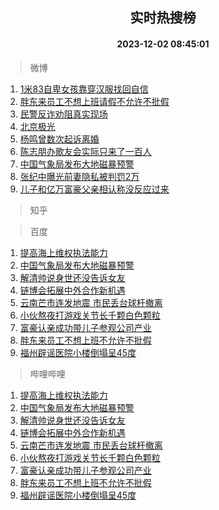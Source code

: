 <div align="center"><h2>实时热搜榜</h2><h4>2023-12-02 08:45:01</h4></div>

> 微博  

1. [1米83自卑女孩靠穿汉服找回自信](https://s.weibo.com/weibo?q=%231%E7%B1%B383%E8%87%AA%E5%8D%91%E5%A5%B3%E5%AD%A9%E9%9D%A0%E7%A9%BF%E6%B1%89%E6%9C%8D%E6%89%BE%E5%9B%9E%E8%87%AA%E4%BF%A1%23&t=31&band_rank=1&Refer=top)<br />
2. [胖东来员工不想上班请假不允许不批假](https://s.weibo.com/weibo?q=%23%E8%83%96%E4%B8%9C%E6%9D%A5%E5%91%98%E5%B7%A5%E4%B8%8D%E6%83%B3%E4%B8%8A%E7%8F%AD%E8%AF%B7%E5%81%87%E4%B8%8D%E5%85%81%E8%AE%B8%E4%B8%8D%E6%89%B9%E5%81%87%23&t=31&band_rank=2&Refer=top)<br />
3. [民警反诈劝阻真实现场](https://s.weibo.com/weibo?q=%23%E6%B0%91%E8%AD%A6%E5%8F%8D%E8%AF%88%E5%8A%9D%E9%98%BB%E7%9C%9F%E5%AE%9E%E7%8E%B0%E5%9C%BA%23&t=31&band_rank=3&Refer=top)<br />
4. [北京极光](https://s.weibo.com/weibo?q=%E5%8C%97%E4%BA%AC%E6%9E%81%E5%85%89&t=31&band_rank=4&Refer=top)<br />
5. [杨鸣曾数次起诉离婚](https://s.weibo.com/weibo?q=%23%E6%9D%A8%E9%B8%A3%E6%9B%BE%E6%95%B0%E6%AC%A1%E8%B5%B7%E8%AF%89%E7%A6%BB%E5%A9%9A%23&t=31&band_rank=5&Refer=top)<br />
6. [陈志朋办歌友会实际只来了一百人](https://s.weibo.com/weibo?q=%23%E9%99%88%E5%BF%97%E6%9C%8B%E5%8A%9E%E6%AD%8C%E5%8F%8B%E4%BC%9A%E5%AE%9E%E9%99%85%E5%8F%AA%E6%9D%A5%E4%BA%86%E4%B8%80%E7%99%BE%E4%BA%BA%23&t=31&band_rank=6&Refer=top)<br />
7. [中国气象局发布大地磁暴预警](https://s.weibo.com/weibo?q=%23%E4%B8%AD%E5%9B%BD%E6%B0%94%E8%B1%A1%E5%B1%80%E5%8F%91%E5%B8%83%E5%A4%A7%E5%9C%B0%E7%A3%81%E6%9A%B4%E9%A2%84%E8%AD%A6%23&t=31&band_rank=7&Refer=top)<br />
8. [张纪中曝光前妻隐私被判罚2万](https://s.weibo.com/weibo?q=%23%E5%BC%A0%E7%BA%AA%E4%B8%AD%E6%9B%9D%E5%85%89%E5%89%8D%E5%A6%BB%E9%9A%90%E7%A7%81%E8%A2%AB%E5%88%A4%E7%BD%9A2%E4%B8%87%23&t=31&band_rank=8&Refer=top)<br />
9. [儿子和亿万富豪父亲相认称没反应过来](https://s.weibo.com/weibo?q=%23%E5%84%BF%E5%AD%90%E5%92%8C%E4%BA%BF%E4%B8%87%E5%AF%8C%E8%B1%AA%E7%88%B6%E4%BA%B2%E7%9B%B8%E8%AE%A4%E7%A7%B0%E6%B2%A1%E5%8F%8D%E5%BA%94%E8%BF%87%E6%9D%A5%23&t=31&band_rank=9&Refer=top)<br />

> 知乎  


> 百度  

1. [提高海上维权执法能力](https://www.baidu.com/s?wd=%E6%8F%90%E9%AB%98%E6%B5%B7%E4%B8%8A%E7%BB%B4%E6%9D%83%E6%89%A7%E6%B3%95%E8%83%BD%E5%8A%9B&sa=fyb_news&rsv_dl=fyb_news)<br />
2. [中国气象局发布大地磁暴预警](https://www.baidu.com/s?wd=%E4%B8%AD%E5%9B%BD%E6%B0%94%E8%B1%A1%E5%B1%80%E5%8F%91%E5%B8%83%E5%A4%A7%E5%9C%B0%E7%A3%81%E6%9A%B4%E9%A2%84%E8%AD%A6&sa=fyb_news&rsv_dl=fyb_news)<br />
3. [解清帅说身世还没告诉女友](https://www.baidu.com/s?wd=%E8%A7%A3%E6%B8%85%E5%B8%85%E8%AF%B4%E8%BA%AB%E4%B8%96%E8%BF%98%E6%B2%A1%E5%91%8A%E8%AF%89%E5%A5%B3%E5%8F%8B&sa=fyb_news&rsv_dl=fyb_news)<br />
4. [链博会拓展中外合作新机遇](https://www.baidu.com/s?wd=%E9%93%BE%E5%8D%9A%E4%BC%9A%E6%8B%93%E5%B1%95%E4%B8%AD%E5%A4%96%E5%90%88%E4%BD%9C%E6%96%B0%E6%9C%BA%E9%81%87&sa=fyb_news&rsv_dl=fyb_news)<br />
5. [云南芒市连发地震 市民丢台球杆撤离](https://www.baidu.com/s?wd=%E4%BA%91%E5%8D%97%E8%8A%92%E5%B8%82%E8%BF%9E%E5%8F%91%E5%9C%B0%E9%9C%87+%E5%B8%82%E6%B0%91%E4%B8%A2%E5%8F%B0%E7%90%83%E6%9D%86%E6%92%A4%E7%A6%BB&sa=fyb_news&rsv_dl=fyb_news)<br />
6. [小伙熬夜打游戏关节长千颗白色颗粒](https://www.baidu.com/s?wd=%E5%B0%8F%E4%BC%99%E7%86%AC%E5%A4%9C%E6%89%93%E6%B8%B8%E6%88%8F%E5%85%B3%E8%8A%82%E9%95%BF%E5%8D%83%E9%A2%97%E7%99%BD%E8%89%B2%E9%A2%97%E7%B2%92&sa=fyb_news&rsv_dl=fyb_news)<br />
7. [富豪认亲成功带儿子参观公司产业](https://www.baidu.com/s?wd=%E5%AF%8C%E8%B1%AA%E8%AE%A4%E4%BA%B2%E6%88%90%E5%8A%9F%E5%B8%A6%E5%84%BF%E5%AD%90%E5%8F%82%E8%A7%82%E5%85%AC%E5%8F%B8%E4%BA%A7%E4%B8%9A&sa=fyb_news&rsv_dl=fyb_news)<br />
8. [胖东来员工不想上班不允许不批假](https://www.baidu.com/s?wd=%E8%83%96%E4%B8%9C%E6%9D%A5%E5%91%98%E5%B7%A5%E4%B8%8D%E6%83%B3%E4%B8%8A%E7%8F%AD%E4%B8%8D%E5%85%81%E8%AE%B8%E4%B8%8D%E6%89%B9%E5%81%87&sa=fyb_news&rsv_dl=fyb_news)<br />
9. [福州辟谣医院小楼倒塌呈45度](https://www.baidu.com/s?wd=%E7%A6%8F%E5%B7%9E%E8%BE%9F%E8%B0%A3%E5%8C%BB%E9%99%A2%E5%B0%8F%E6%A5%BC%E5%80%92%E5%A1%8C%E5%91%8845%E5%BA%A6&sa=fyb_news&rsv_dl=fyb_news)<br />

> 哔哩哔哩  

1. [提高海上维权执法能力](https://www.baidu.com/s?wd=%E6%8F%90%E9%AB%98%E6%B5%B7%E4%B8%8A%E7%BB%B4%E6%9D%83%E6%89%A7%E6%B3%95%E8%83%BD%E5%8A%9B&sa=fyb_news&rsv_dl=fyb_news)<br />
2. [中国气象局发布大地磁暴预警](https://www.baidu.com/s?wd=%E4%B8%AD%E5%9B%BD%E6%B0%94%E8%B1%A1%E5%B1%80%E5%8F%91%E5%B8%83%E5%A4%A7%E5%9C%B0%E7%A3%81%E6%9A%B4%E9%A2%84%E8%AD%A6&sa=fyb_news&rsv_dl=fyb_news)<br />
3. [解清帅说身世还没告诉女友](https://www.baidu.com/s?wd=%E8%A7%A3%E6%B8%85%E5%B8%85%E8%AF%B4%E8%BA%AB%E4%B8%96%E8%BF%98%E6%B2%A1%E5%91%8A%E8%AF%89%E5%A5%B3%E5%8F%8B&sa=fyb_news&rsv_dl=fyb_news)<br />
4. [链博会拓展中外合作新机遇](https://www.baidu.com/s?wd=%E9%93%BE%E5%8D%9A%E4%BC%9A%E6%8B%93%E5%B1%95%E4%B8%AD%E5%A4%96%E5%90%88%E4%BD%9C%E6%96%B0%E6%9C%BA%E9%81%87&sa=fyb_news&rsv_dl=fyb_news)<br />
5. [云南芒市连发地震 市民丢台球杆撤离](https://www.baidu.com/s?wd=%E4%BA%91%E5%8D%97%E8%8A%92%E5%B8%82%E8%BF%9E%E5%8F%91%E5%9C%B0%E9%9C%87+%E5%B8%82%E6%B0%91%E4%B8%A2%E5%8F%B0%E7%90%83%E6%9D%86%E6%92%A4%E7%A6%BB&sa=fyb_news&rsv_dl=fyb_news)<br />
6. [小伙熬夜打游戏关节长千颗白色颗粒](https://www.baidu.com/s?wd=%E5%B0%8F%E4%BC%99%E7%86%AC%E5%A4%9C%E6%89%93%E6%B8%B8%E6%88%8F%E5%85%B3%E8%8A%82%E9%95%BF%E5%8D%83%E9%A2%97%E7%99%BD%E8%89%B2%E9%A2%97%E7%B2%92&sa=fyb_news&rsv_dl=fyb_news)<br />
7. [富豪认亲成功带儿子参观公司产业](https://www.baidu.com/s?wd=%E5%AF%8C%E8%B1%AA%E8%AE%A4%E4%BA%B2%E6%88%90%E5%8A%9F%E5%B8%A6%E5%84%BF%E5%AD%90%E5%8F%82%E8%A7%82%E5%85%AC%E5%8F%B8%E4%BA%A7%E4%B8%9A&sa=fyb_news&rsv_dl=fyb_news)<br />
8. [胖东来员工不想上班不允许不批假](https://www.baidu.com/s?wd=%E8%83%96%E4%B8%9C%E6%9D%A5%E5%91%98%E5%B7%A5%E4%B8%8D%E6%83%B3%E4%B8%8A%E7%8F%AD%E4%B8%8D%E5%85%81%E8%AE%B8%E4%B8%8D%E6%89%B9%E5%81%87&sa=fyb_news&rsv_dl=fyb_news)<br />
9. [福州辟谣医院小楼倒塌呈45度](https://www.baidu.com/s?wd=%E7%A6%8F%E5%B7%9E%E8%BE%9F%E8%B0%A3%E5%8C%BB%E9%99%A2%E5%B0%8F%E6%A5%BC%E5%80%92%E5%A1%8C%E5%91%8845%E5%BA%A6&sa=fyb_news&rsv_dl=fyb_news)<br />
